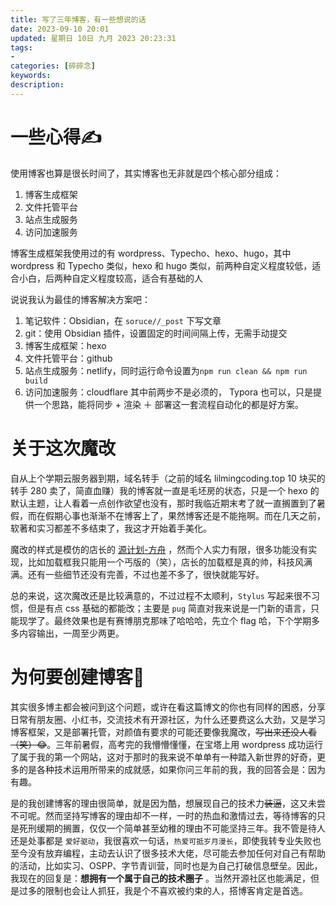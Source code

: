 ```yaml
---
title: 写了三年博客，有一些想说的话
date: 2023-09-10 20:01
updated: 星期日 10日 九月 2023 20:23:31
tags: 
- 
categories: [碎碎念]
keywords:
description: 
---
```


# 一些心得✍

使用博客也算是很长时间了，其实博客也无非就是四个核心部分组成：
1. 博客生成框架
2. 文件托管平台
3. 站点生成服务
4. 访问加速服务

博客生成框架我使用过的有 wordpress、Typecho、hexo、hugo，其中 wordpress 和 Typecho 类似，hexo 和 hugo 类似，前两种自定义程度较低，适合小白，后两种自定义程度较高，适合有基础的人

说说我认为最佳的博客解决方案吧：
1. 笔记软件：Obsidian，在 `soruce//_post` 下写文章
3. git：使用 Obsidian 插件，设置固定的时间间隔上传，无需手动提交
4. 博客生成框架：hexo
5. 文件托管平台：github
6. 站点生成服务：netlify，同时运行命令设置为`npm run clean && npm run build`
7. 访问加速服务：cloudflare
其中前两步不是必须的， Typora 也可以，只是提供一个思路，能将同步 + 渲染 ＋ 部署这一套流程自动化的都是好方案。

# 关于这次魔改

自从上个学期云服务器到期，域名转手（之前的域名 lilmingcoding.top 10 块买的转手 280 卖了，简直血赚）我的博客就一直是毛坯房的状态，只是一个 hexo 的默认主题，让人看着一点创作欲望也没有，那时我临近期末考了就一直搁置到了暑假，而在假期心事也渐渐不在博客上了，果然博客还是不能拖啊。而在几天之前，软著和实习都差不多结束了，我这才开始着手美化。

魔改的样式是模仿的店长的 [源计划-方舟](https://akilar.top/) ，然而个人实力有限，很多功能没有实现，比如加载框我只能用一个丐版的（笑），店长的加载框是真的帅，科技风满满。还有一些细节还没有完善，不过也差不多了，很快就能写好。

总的来说，这次魔改还是比较满意的，不过过程不太顺利，`Stylus` 写起来很不习惯，但是有点 css 基础的都能改；主要是 `pug` 简直对我来说是一门新的语言，只能现学了。最终效果也是有赛博朋克那味了哈哈哈，先立个 flag 哈，下个学期多多内容输出，一周至少两更。

# 为何要创建博客🤔

其实很多博主都会被问到这个问题，或许在看这篇博文的你也有同样的困惑，分享日常有朋友圈、小红书，交流技术有开源社区，为什么还要费这么大劲，又是学习博客框架，又是部署托管，对颜值有要求的可能还要像我魔改，~~写出来还没人看（笑）😂~~。三年前暑假，高考完的我懵懵懂懂，在宝塔上用 wordpress 成功运行了属于我的第一个网站，这对于那时的我来说不单单有一种踏入新世界的好奇，更多的是各种技术运用所带来的成就感，如果你问三年前的我，我的回答会是：因为有趣。

是的我创建博客的理由很简单，就是因为酷，想展现自己的技术力~~装逼~~，这又未尝不可呢。然而坚持写博客的理由却不一样，一时的热血和激情过去，等待博客的只是死刑缓期的搁置，仅仅一个简单甚至幼稚的理由不可能坚持三年。我不管是待人还是处事都是 `爱好驱动`，我很喜欢一句话，`热爱可抵岁月漫长`，即使我转专业失败也至今没有放弃编程，主动去认识了很多技术大佬，尽可能去参加任何对自己有帮助的活动，比如实习、OSPP、字节青训营，同时也是为自己打破信息壁垒。因此，我现在的回复是：**想拥有一个属于自己的技术圈子**  。当然开源社区也能满足，但是过多的限制也会让人抓狂，我是个不喜欢被约束的人，搭博客肯定是首选。



